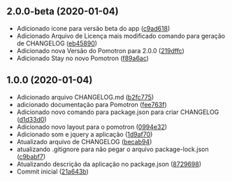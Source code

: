 ## 2.0.0-beta (2020-01-04)

* Adicionado icone para versão beta do app ([c9ad618](https://github.com/Silva01/pomotron/commit/c9ad618))
* Adicionado Arquivo de Licença mais modificado comando para geração de CHANGELOG ([eb45890](https://github.com/Silva01/pomotron/commit/eb45890))
* Adicionado nova Versão do Pomotron para 2.0.0 ([219dffc](https://github.com/Silva01/pomotron/commit/219dffc))
* Adicionado Stay no novo Pomotron ([f89a6ac](https://github.com/Silva01/pomotron/commit/f89a6ac))



## 1.0.0 (2020-01-04)

* Adicionado arquivo CHANGELOG.md ([b2fc775](https://github.com/Silva01/pomotron/commit/b2fc775))
* adicionado documentação para Pomotron ([fee763f](https://github.com/Silva01/pomotron/commit/fee763f))
* Adicionado novo comando para package.json para criar CHANGELOG ([d1d33d0](https://github.com/Silva01/pomotron/commit/d1d33d0))
* Adicionado novo layout para o pomotron ([0994e32](https://github.com/Silva01/pomotron/commit/0994e32))
* Adicionado som e jquery a aplicação ([1d9af70](https://github.com/Silva01/pomotron/commit/1d9af70))
* Atualizado arquivo de CHANGELOG ([becab94](https://github.com/Silva01/pomotron/commit/becab94))
* atualizando .gitignore para não pegar o arquivo package-lock.json ([c9babf7](https://github.com/Silva01/pomotron/commit/c9babf7))
* Atualizando descrição da aplicação no package.json ([8729698](https://github.com/Silva01/pomotron/commit/8729698))
* Commit inicial ([21a643b](https://github.com/Silva01/pomotron/commit/21a643b))



